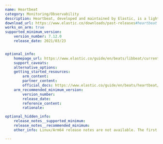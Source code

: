 ```yaml
---
name: Heartbeat
category: Monitoring/Observability
description: Heartbeat, developed and maintained by Elastic, is a lightweight agent that monitors the availability of services and endpoints, providing uptime data and response time metrics for Elasticsearch observability.
download_url: https://www.elastic.co/downloads/past-releases#heartbeat
works_on_arm: true
supported_minimum_version:
    version_number: 7.12.0
    release_date: 2021/03/23


optional_info:
    homepage_url: https://www.elastic.co/guide/en/beats/libbeat/current/beats-reference.html
    support_caveats:
    alternative_options:
    getting_started_resources:
        arm_content: 
        partner_content: 
        official_docs: https://www.elastic.co/guide/en/beats/heartbeat/8.14/setup-repositories.html
    arm_recommended_minimum_version:
        version_number:
        release_date:
        reference_content:
        rationale: 

optional_hidden_info:
    release_notes__supported_minimum:
    release_notes__recommended_minimum:
    other_info: Linux/Arm64 release notes are not available. The first Linux/Arm64 tar is available in version [7.12.0](https://www.elastic.co/downloads/past-releases/heartbeat-7-12-0)

---
```

